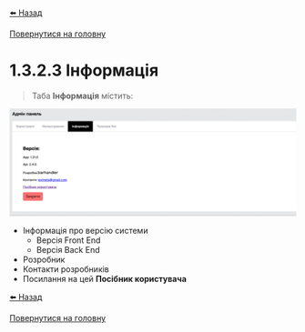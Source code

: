 <a href="javascript:void(0)" onclick="history.back()">⬅️ Назад</a>

[Повернутися на головну](/)

# 1.3.2.3 Інформація

> Таба **Інформація** містить:

![](../_media/admin-panel-info.png ':no-zoom')

- Інформація про версію системи
  - Версія Front End
  - Версія Back End
- Розробник
- Контакти розробників
- Посилання на цей **Посібник користувача**

<a href="javascript:void(0)" onclick="history.back()">⬅️ Назад</a>

[Повернутися на головну](/)